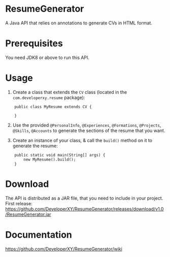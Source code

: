 # ResumeGenerator
A Java API that relies on annotations to generate CVs in HTML format.

# Prerequisites
You need JDK8 or above to run this API.

# Usage
1. Create a class that extends the `CV` class (located in the `com.developerxy.resume` package):

~~~~
    public class MyResume extends CV {
    
    }
~~~~

2. Use the provided `@PersonalInfo`, `@Experiences`, `@Formations`, `@Projects`, `@Skills`, `@Accounts`
to generate the sections of the resume that you want.

3. Create an instance of your class, & call the `build()` method on it to generate the resume:
~~~~
    public static void main(String[] args) {
        new MyResume().build();
    }
~~~~

# Download
The API is distributed as a JAR file, that you need to include in your project.
First release: https://github.com/DeveloperXY/ResumeGenerator/releases/download/v1.0/ResumeGenerator.jar

# Documentation
https://github.com/DeveloperXY/ResumeGenerator/wiki
